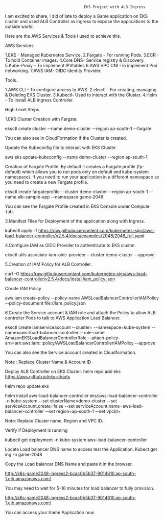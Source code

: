                                         EKS Project with ALB Ingress
I am excited to share, I did of late to deploy a Game application on EKS cluster and used ALB Controller as ingress to expose the applications to the outside world.

Here are the AWS Services & Tools I used to achieve this.

AWS Services

1.EKS - Managed Kubernetes Service. 
2.Fargate - For running Pods. 
3.ECR - To hold Container images. 
4.Core DNS- Service registry & Discovery. 
5.Kube-Proxy - To implement IPVtables 
6.AWS VPC CNI -To implement Pod networking. 
7.AWS IAM- OIDC Identity Provider.

Tools.

1.AWS CLI - To configure access to AWS. 
2.eksctl - For creating, managing & Deleting EKS Cluster. 
3.Kubectl- Used to interact with the Cluster. 
4.Helm - To install ALB ingress Controller.

High Level Steps.

1.EKS Cluster Creation with Fargate.

eksctl create cluster --name demo-cluster --region ap-south-1 --fargate

You can also see in CloudFormation if the Cluster is created.

Update the Kubeconfig file to interact with EKS Cluster.

aws eks update-kubeconfig --name demo-cluster --region ap-south-1

Creation of Fargate Profile.
By default it creates a Fargate profile (fp-default) which allows you to run pods only on default and kube-system namespace). If you need to run your application in a different namespace so you need to create a new Fargate profile.

eksctl create fargateprofile
--cluster demo-cluster
--region ap-south-1
--name alb-sample-app
--namespace game-2048

You can see the Fargate Profile created in EKS Console under Compute Tab.

3.Manifest Files for Deployment of the application along with Ingress.

kubectl apply -f https://raw.githubusercontent.com/kubernetes-sigs/aws-load-balancer-controller/v2.5.4/docs/examples/2048/2048_full.yaml

4.Configure IAM as OIDC Provider to authenticate to EKS cluster.

eksctl utils associate-iam-oidc-provider --cluster demo-cluster --approve

5.Creation of IAM Policy for ALB Controller.

curl -O https://raw.githubusercontent.com/kubernetes-sigs/aws-load-balancer-controller/v2.5.4/docs/install/iam_policy.json

Create IAM Policy

aws iam create-policy
--policy-name AWSLoadBalancerControllerIAMPolicy
--policy-document file://iam_policy.json

6.Create the Service account & IAM role and attach the Policy to allow ALB controller Pods to talk to AWS Application Load Balancer.

eksctl create iamserviceaccount
--cluster=
--namespace=kube-system
--name=aws-load-balancer-controller
--role-name AmazonEKSLoadBalancerControllerRole
--attach-policy-arn=arn:aws:iam:::policy/AWSLoadBalancerControllerIAMPolicy
--approve

You can also see the Service account created in Cloudformation.

Note : Replace Cluster Name & Account ID

Deploy ALB Controller on EKS Cluster.
helm repo add eks https://aws.github.io/eks-charts

helm repo update eks

helm install aws-load-balancer-controller eks/aws-load-balancer-controller \
-n kube-system
--set clusterName=demo-cluster
--set serviceAccount.create=false
--set serviceAccount.name=aws-load-balancer-controller
--set region=ap-south-1
--set vpcId= <yourvpcId>

Note: Replace Cluster name, Region and VPC ID.

Verify if Deployment is running

kubectl get deployment -n kube-system aws-load-balancer-controller

Locate Load balancer DNS name to access test the Application.
Kubect get ing -n game-2048

Copy the Load balancer DNS Name and paste it in the browser.

http://k8s-game2048-ingress2-bcac0b5b37-9014610.ap-south-1.elb.amazonaws.com/

You may need to wait for 5-10 minutes for load balancer to fully provision.

http://k8s-game2048-ingress2-bcac0b5b37-9014610.ap-south-1.elb.amazonaws.com/

You can access your Game Application now.
